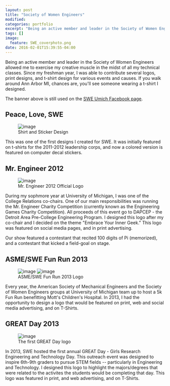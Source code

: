 ```yaml
---
layout: post
title: "Society of Women Engineers"
modified:
categories: portfolio
excerpt: "Being an active member and leader in the Society of Women Engineers allowed me to exercise my creative muscle in the midst of all my technical classes."
tags: []
image:
  feature: SWE_coverphoto.png
date: 2016-02-01T15:39:55-04:00
---
```


Being an active member and leader in the Society of Women Engineers allowed me 
to exercise my creative muscle in the midst of all my technical classes. Since 
my freshman year, I was able to contribute several logos, print designs, and 
t-shirt design for various events and causes. If you walk around Ann Arbor MI, 
chances are, you'll see someone wearing a t-shirt I designed.

The banner above is still used on the [SWE Umich Facebook page](https://www.facebook.com/sweumich/). 

## Peace, Love, SWE

<figure>
  <img src="{{ site.url }}/images/SWE-shirt.png" alt="image">
  <figcaption>Shirt and Sticker Design</figcaption>
</figure>

This was one of the first designs I created for SWE. It was initially featured
on t-shirts for the 2011-2012 leadership corps, and now a colored version is 
featured on computer decal stickers. 

## Mr. Engineer 2012

<figure>
  <img src="{{ site.url }}/images/Mr.Engineer.icon.png" alt="image">
  <figcaption>Mr. Engineer 2012 Official Logo</figcaption>
</figure>

During my sophmore year at University of Michigan, I was one of the College Relations
co-chairs. One of our main responsibilities was running the Mr. Engineer Charity 
Competition (currently known as the Engineering Games Charity Competition). All
proceeds of this event go to DAPCEP - the Detroit Area Pre-College Engineering Program. 
I designed this logo after my co-chair and I decided on the theme "Embrace Your Inner Geek."
This logo was featured on social media pages, and in print advertising. 

Our show featured a contestant that recited 100 digits of Pi (memorized), and a
contestant that kicked a field-goal on stage. 

## ASME/SWE Fun Run 2013

<figure class="half">
  <img src="{{ site.url }}/images/funrun.png" alt="image">
  <img src="https://scontent-ord1-1.xx.fbcdn.net/hphotos-xfp1/t31.0-8/905285_470802302990894_469701150_o.jpg" alt="image">
  <figcaption>ASME/SWE Fun Run 2013 Logo</figcaption>
</figure>

Every year, the American Society of Mechanical Engineers and the Society of Women Engineers 
groups at University of Michigan team up to host a 5k Fun Run benefitting Mott's 
Children's Hospital. In 2013, I had the opportunity to design a logo that would be 
featured on print, web and social media advertising, and on T-Shirts. 

## GREAT Day 2013

<figure>
  <img src="{{ site.url }}/images/GREAT_Day.png" alt="image">
  <figcaption>The first GREAT Day logo</figcaption>
</figure>

In 2013, SWE hosted the first annual GREAT Day - Girls Research Engineering and 
Technology Day. This outreach event was designed to inspire 6th-9th graders to 
pursue STEM fields -- particularly in Engineering and Technology. I designed this
logo to highlight the majors/degrees that were related to the activites the 
students would be completing that day. This logo was featured in print, and web 
advertising, and on T-Shirts. 